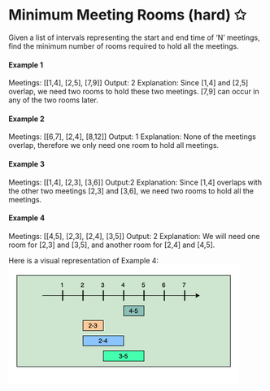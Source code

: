 # Minimum Meeting Rooms (hard) ✩

Given a list of intervals representing the start and end time of ‘N’ meetings, 
find the minimum number of rooms required to hold all the meetings.


#### Example 1
Meetings: [[1,4], [2,5], [7,9]]
Output: 2
Explanation: Since [1,4] and [2,5] overlap, we need two rooms to hold these two meetings. [7,9] can 
occur in any of the two rooms later.

#### Example 2
Meetings: [[6,7], [2,4], [8,12]]
Output: 1
Explanation: None of the meetings overlap, therefore we only need one room to hold all meetings.


#### Example 3
Meetings: [[1,4], [2,3], [3,6]]
Output:2
Explanation: Since [1,4] overlaps with the other two meetings [2,3] and [3,6], we need two rooms to 
hold all the meetings.

#### Example 4
Meetings: [[4,5], [2,3], [2,4], [3,5]]
Output: 2
Explanation: We will need one room for [2,3] and [3,5], and another room for [2,4] and [4,5].

Here is a visual representation of Example 4:
![Merge Intervals example 1 explanation](./../../../../assets/min_meeting_rooms.png)
